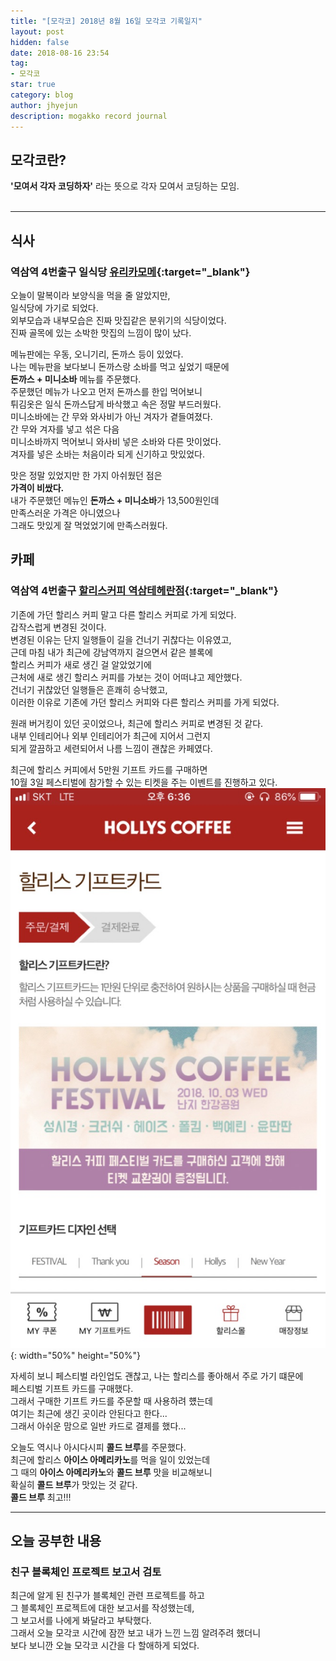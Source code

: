 ```yaml
---
title: "[모각코] 2018년 8월 16일 모각코 기록일지"
layout: post
hidden: false
date: 2018-08-16 23:54
tag:
- 모각코
star: true
category: blog
author: jhyejun
description: mogakko record journal
---
```


## **모각코란?**
**'모여서 각자 코딩하자'** 라는 뜻으로 각자 모여서 코딩하는 모임.<br>
<br>

---

## **식사**
### 역삼역 4번출구 일식당 **[유리카모메](https://store.naver.com/restaurants/detail?id=37005429){:target="_blank"}**<br>
오늘이 말복이라 보양식을 먹을 줄 알았지만,<br>
일식당에 가기로 되었다.<br>
외부모습과 내부모습은 진짜 맛집같은 분위기의 식당이었다.<br>
진짜 골목에 있는 소박한 맛집의 느낌이 많이 났다.<br>

메뉴판에는 우동, 오니기리, 돈까스 등이 있었다.<br>
나는 메뉴판을 보다보니 돈까스랑 소바를 먹고 싶었기 때문에<br>
**돈까스 + 미니소바** 메뉴를 주문했다.<br>
주문했던 메뉴가 나오고 먼저 돈까스를 한입 먹어보니<br>
튀김옷은 일식 돈까스답게 바삭했고 속은 정말 부드러웠다.<br>
미니소바에는 간 무와 와사비가 아닌 겨자가 곁들여졌다.<br>
간 무와 겨자를 넣고 섞은 다음<br>
미니소바까지 먹어보니 와사비 넣은 소바와 다른 맛이었다.<br>
겨자를 넣은 소바는 처음이라 되게 신기하고 맛있었다.<br>

맛은 정말 있었지만 한 가지 아쉬웠던 점은<br>
**가격이 비쌌다.**<br>
내가 주문했던 메뉴인 **돈까스 + 미니소바**가 13,500원인데<br>
만족스러운 가격은 아니였으나<br>
그래도 맛있게 잘 먹었었기에 만족스러웠다.<br>

## **카페**
### 역삼역 4번출구 **[할리스커피 역삼테헤란점](https://store.naver.com/restaurants/detail?id=1719973629){:target="_blank"}**
기존에 가던 할리스 커피 말고 다른 할리스 커피로 가게 되었다.<br>
갑작스럽게 변경된 것이다.<br>
변경된 이유는 단지 일행들이 길을 건너기 귀찮다는 이유였고,<br>
근데 마침 내가 최근에 강남역까지 걸으면서 같은 블록에<br>
할리스 커피가 새로 생긴 걸 알았었기에<br>
근처에 새로 생긴 할리스 커피를 가보는 것이 어떠냐고 제안했다.<br>
건너기 귀찮았던 일행들은 흔쾌히 승낙했고,<br>
이러한 이유로 기존에 가던 할리스 커피와 다른 할리스 커피를 가게 되었다.<br>

원래 버거킹이 있던 곳이었으나, 최근에 할리스 커피로 변경된 것 같다.<br>
내부 인테리어나 외부 인테리어가 최근에 지어서 그런지<br>
되게 깔끔하고 세련되어서 나름 느낌이 괜찮은 카페였다.<br>

최근에 할리스 커피에서 5만원 기프트 카드를 구매하면<br>
10월 3일 페스티벌에 참가할 수 있는 티켓을 주는 이벤트를 진행하고 있다.<br>
![Event Image](/assets/images/blog/mogakko-record-journal-10/hollys_festival.jpg){: width="50%" height="50%"}<br>

자세히 보니 페스티벌 라인업도 괜찮고, 나는 할리스를 좋아해서 주로 가기 떄문에<br>
페스티벌 기프트 카드를 구매했다.<br>
그래서 구매한 기프트 카드를 주문할 때 사용하려 헀는데<br>
여기는 최근에 생긴 곳이라 안된다고 한다...<br>
그래서 아쉬운 맘으로 일반 카드로 결제를 했다...<br>

오늘도 역시나 아시다시피 **콜드 브루**를 주문했다.<br>
최근에 할리스 **아이스 아메리카노**를 먹을 일이 있었는데<br>
그 때의 **아이스 아메리카노**와 **콜드 브루** 맛을 비교해보니<br>
확실히 **콜드 브루**가 맛있는 것 같다.<br>
**콜드 브루** 최고!!!<br>

---

## **오늘 공부한 내용**
### 친구 블록체인 프로젝트 보고서 검토

최근에 알게 된 친구가 블록체인 관련 프로젝트를 하고<br>
그 블록체인 프로젝트에 대한 보고서를 작성했는데,<br>
그 보고서를 나에게 봐달라고 부탁했다.<br>
그래서 오늘 모각코 시간에 잠깐 보고 내가 느낀 느낌 알려주려 했더니<br>
보다 보니깐 오늘 모각코 시간을 다 할애하게 되었다.<br>
